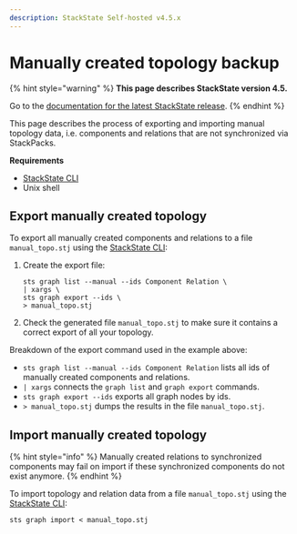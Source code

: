 ```yaml
---
description: StackState Self-hosted v4.5.x
---
```


# Manually created topology backup

{% hint style="warning" %}
**This page describes StackState version 4.5.**

Go to the [documentation for the latest StackState release](https://docs.stackstate.com/setup/data-management/backup_restore/manual_topology_backup).
{% endhint %}

This page describes the process of exporting and importing manual topology data, i.e. components and relations that are not synchronized via StackPacks.

**Requirements**

* [StackState CLI](/setup/cli-install.md)
* Unix shell

## Export manually created topology

To export all manually created components and relations to a file `manual_topo.stj` using the [StackState CLI](/setup/cli-install.md):

1. Create the export file:

   ```text
   sts graph list --manual --ids Component Relation \
   | xargs \
   sts graph export --ids \
   > manual_topo.stj
   ```

2. Check the generated file `manual_topo.stj` to make sure it contains a correct export of all your topology.

Breakdown of the export command used in the example above:

* `sts graph list --manual --ids Component Relation` lists all ids of manually created components and relations.
* `| xargs` connects the `graph list` and `graph export` commands.
* `sts graph export --ids` exports all graph nodes by ids.
* `> manual_topo.stj` dumps the results in the file `manual_topo.stj`.

## Import manually created topology

{% hint style="info" %}
Manually created relations to synchronized components may fail on import if these synchronized components do not exist anymore.
{% endhint %}

To import topology and relation data from a file `manual_topo.stj` using the [StackState CLI](/setup/cli-install.md):

```text
sts graph import < manual_topo.stj
```

